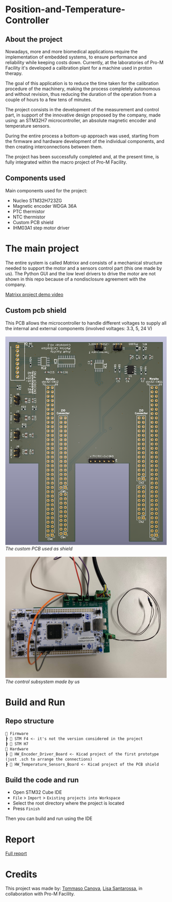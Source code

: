 # Position-and-Temperature-Controller

## About the project 
Nowadays, more and more biomedical applications require the implementation of embedded systems, to ensure performance and reliability while keeping costs down. Currently, at the laboratories of Pro-M Facility it's developed a calibration plant for a machine used in proton therapy. 

The goal of this application is to reduce the time taken for the calibration procedure of the machinery, making the process completely autonomous and without revision, thus reducing the duration of the operation from a couple of hours to a few tens of minutes.

The project consists in the development of the measurement and control part, in support of the innovative design proposed by the company, made using: an STM32H7 microcontroller, an absolute magnetic encoder and temperature sensors.

During the entire process a bottom-up approach was used, starting from the firmware and hardware development of the individual components, and then creating interconnections between them. 

The project has been successfully completed and, at the present time, is fully integrated within the macro project of Pro-M Facility.

## Components used

Main components used for the project:
- Nucleo STM32H723ZG
- Magnetic encoder WDGA 36A
- PTC thermistor
- NTC thermistor
- Custom PCB shield
- IHM03A1 step motor driver

# The main project

The entire system is called _Matrixx_ and consists of a mechanical structure needed to support the motor and a sensors control part (this one made by us). The Python GUI and the low level drivers to drive the motor are not shown in this repo because of a nondisclosure agreement with the company. 

[Matrixx project demo video](media/Embedded%20System%20Video%20-%20Proton.mp4)

## Custom pcb shield
This PCB allows the microcontroller to handle different voltages to supply all the internal and external components (involved voltages: 3.3, 5, 24 V)<br><br>
![custom shield pcb](media/board%20di%20supporto%203d.png)
<br>_The custom PCB used as shield_<br><br>
![mounted board](media/hw_setup.jpeg)
<br>_The control subsystem made by us_


# Build and Run
## Repo structure
    📂 Firmware
    ┣ 📂 STM F4 <- it's not the version considered in the project
    ┣ 📂 STM H7 
    📂 Hardware
    ┣ 📂 HW_Encoder_Driver_Board <- Kicad project of the first prototype (just .sch to arrange the connections) 
    ┣ 📂 HW_Temperature_Sensors_Board <- Kicad project of the PCB shield

## Build the code and run
- Open STM32 Cube IDE
- `File` > `Import` > `Existing projects into Workspace`
- Select the root directory where the project is located
- Press `Finish`

Then you can build and run using the IDE

# Report
[Full report](/Canova_Santarossa_Embedded_Systems_Project_Report.pdf)

# Credits
This project was made by:
[Tommaso Canova](https://github.com/cannox227),
[Lisa Santarossa](https://github.com/lisasnt), in collaboration with Pro-M Facility.
